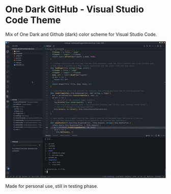 # One Dark GitHub - Visual Studio Code Theme

Mix of One Dark and Github (dark) color scheme for Visual Studio Code.

![Screenshot](./screenshot.png)

Made for personal use, still in testing phase.
